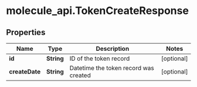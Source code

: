 # molecule_api.TokenCreateResponse

## Properties
Name | Type | Description | Notes
------------ | ------------- | ------------- | -------------
**id** | **String** | ID of the token record | [optional] 
**createDate** | **String** | Datetime the token record was created | [optional] 


